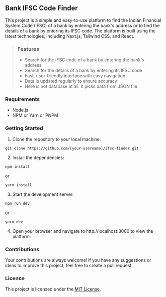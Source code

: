 ## Bank IFSC Code Finder
This project is a simple and easy-to-use platform to find the Indian Financial System Code (IFSC) of a bank by entering the bank's address or to find the details of a bank by entering its IFSC code. The platform is built using the latest technologies, including Next.js, Tailwind CSS, and React.

> ### Features
> - Search for the IFSC code of a bank by entering the bank's address
> - Search for the details of a bank by entering its IFSC code
> - Fast, user-friendly interface with easy navigation
> - Data is updated regularly to ensure accuracy
> - Here is not database at all. It picks data from JSON file.


### Requirements
- Node.js
- NPM or Yarn or PNPM

### Getting Started
1. Clone the repository to your local machine:<br>
```
git clone https://github.com/[your-username]/ifsc-finder.git
```

2. Install the dependencies:
```
npm install
```
or
```
yarn install
```
3. Start the development server:
```
npm run dev
```
or
```
yarn dev
```
4. Open your browser and navigate to http://localhost:3000 to view the platform.

### Contributions
Your contributions are always welcome! If you have any suggestions or ideas to improve this project, feel free to create a pull request.

### Licence
This project is licensed under the [MIT License](https://opensource.org/licenses/MIT).

